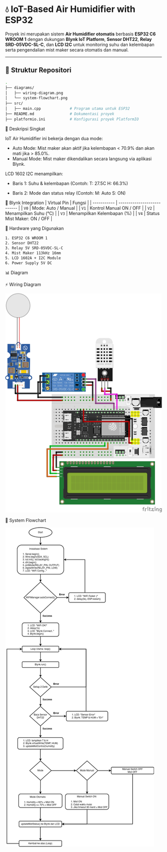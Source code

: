# 💧 IoT-Based Air Humidifier with ESP32

Proyek ini merupakan sistem **Air Humidifier otomatis** berbasis **ESP32 C6 WROOM 1** dengan dukungan **Blynk IoT Platform**, **Sensor DHT22**, **Relay SRD-05VDC-SL-C**, dan **LCD I2C** untuk monitoring suhu dan kelembapan serta pengendalian mist maker secara otomatis dan manual.

---

## 📁 Struktur Repositori

```bash
.
├── diagrams/
│   ├── wiring-diagram.png
│   └── system-flowchart.png
├── src/
│   ├── main.cpp             # Program utama untuk ESP32
├── README.md                # Dokumentasi proyek
├── platformio.ini           # Konfigurasi proyek PlatformIO
```

📝 Deskripsi Singkat

IoT Air Humidifier ini bekerja dengan dua mode:
- Auto Mode: Mist maker akan aktif jika kelembapan < 70.9% dan akan mati jika > 85.0%.
- Manual Mode: Mist maker dikendalikan secara langsung via aplikasi Blynk.

LCD 1602 I2C menampilkan:
- Baris 1: Suhu & kelembapan (Contoh: T: 27.5C H: 66.3%)

- Baris 2: Mode dan status relay (Contoh: M: Auto S: ON)

📲 Blynk Integration
| Virtual Pin | Fungsi                      |
| ----------- | --------------------------- |
| `V0`        | Mode: Auto / Manual         |
| `V1`        | Kontrol Manual ON / OFF     |
| `V2`        | Menampilkan Suhu (°C)       |
| `V3`        | Menampilkan Kelembapan (%)  |
| `V4`        | Status Mist Maker: ON / OFF |

🧰 Hardware yang Digunakan

    1. ESP32 C6 WROOM 1
    2. Sensor DHT22
    3. Relay 5V SRD-05VDC-SL-C
    4. Mist Maker 113kHz 16mm
    5. LCD 1602A + I2C Module
    6. Power Supply 5V DC

📊 Diagram

  ⚡ Wiring Diagram

  ![Wiring Diagram](images/sketch_humidifier_bb.jpg)

  🔁 System Flowchart

  ![Flowchart Diagram](images/flowchart.png)

  
